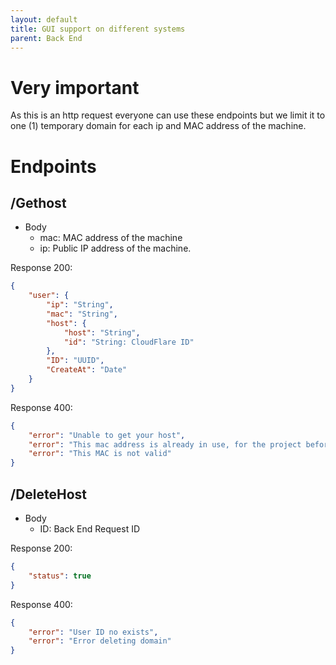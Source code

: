 ```yaml
---
layout: default
title: GUI support on different systems
parent: Back End
---
```


# Very important

As this is an http request everyone can use these endpoints but we limit it to one (1) temporary domain for each ip and MAC address of the machine.

# Endpoints

## /Gethost

- Body
    - mac: MAC address of the machine
    - ip: Public IP address of the machine.

Response 200:
```JSON
{
    "user": {
        "ip": "String",
        "mac": "String",
        "host": {
            "host": "String",
            "id": "String: CloudFlare ID"
        },
        "ID": "UUID",
        "CreateAt": "Date"
    }
}
```

Response 400:
```JSON
{
    "error": "Unable to get your host",
    "error": "This mac address is already in use, for the project before ordering another",
    "error": "This MAC is not valid"
}
```
## /DeleteHost

- Body
    - ID: Back End Request ID

Response 200:
```JSON
{
    "status": true
}
```
Response 400:
```JSON
{
    "error": "User ID no exists",
    "error": "Error deleting domain"
}
```